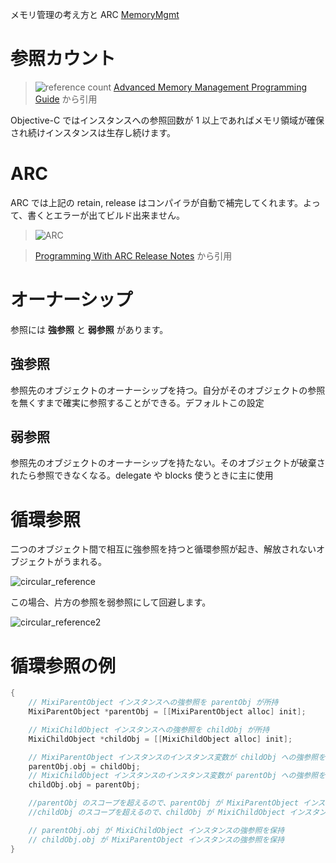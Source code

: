 メモリ管理の考え方と ARC 
[MemoryMgmt](https://developer.apple.com/jp/devcenter/ios/library/documentation/MemoryMgmt.pdf)
# 参照カウント
> ![reference count](https://developer.apple.com/library/mac/documentation/Cocoa/Conceptual/MemoryMgmt/Art/memory_management.jpg)
[Advanced Memory Management Programming Guide](https://developer.apple.com/library/mac/#documentation/Cocoa/Conceptual/MemoryMgmt/Articles/MemoryMgmt.html) から引用

Objective-C ではインスタンスへの参照回数が 1 以上であればメモリ領域が確保され続けインスタンスは生存し続けます。

# ARC
ARC では上記の retain, release はコンパイラが自動で補完してくれます。よって、書くとエラーが出てビルド出来ません。

> ![ARC](http://developer.apple.com/library/mac/releasenotes/MacOSX/WhatsNewInOSX/Art/ARC_design_final.gif)

> [Programming With ARC Release Notes](http://developer.apple.com/library/mac/#releasenotes/MacOSX/WhatsNewInOSX/Articles/MacOSX10_7.html) から引用

# オーナーシップ
参照には **強参照** と **弱参照** があります。

## 強参照

参照先のオブジェクトのオーナーシップを持つ。自分がそのオブジェクトの参照を無くすまで確実に参照することができる。デフォルトこの設定

## 弱参照

参照先のオブジェクトのオーナーシップを持たない。そのオブジェクトが破棄されたら参照できなくなる。delegate や blocks 使うときに主に使用

# 循環参照

二つのオブジェクト間で相互に強参照を持つと循環参照が起き、解放されないオブジェクトがうまれる。

![circular_reference](https://raw.github.com/mixi-inc/iOSTraining/master/Doc/Images/1.2/circular_reference.png)

この場合、片方の参照を弱参照にして回避します。

![circular_reference2](https://raw.github.com/mixi-inc/iOSTraining/master/Doc/Images/1.2/circular_reference2.png)

# 循環参照の例

```objective-c
{
    // MixiParentObject インスタンスへの強参照を parentObj が所持
    MixiParentObject *parentObj = [[MixiParentObject alloc] init];

    // MixiChildObject インスタンスへの強参照を childObj が所持
    MixiChildObject *childObj = [[MixiChildObject alloc] init];

    // MixiParentObject インスタンスのインスタンス変数が childObj への強参照を保持
    parentObj.obj = childObj;
    // MixiChildObject インスタンスのインスタンス変数が parentObj への強参照を保持
    childObj.obj = parentObj;

    //parentObj のスコープを超えるので、parentObj が MixiParentObject インスタンスへの参照を解除（解放）
    //childObj のスコープを超えるので、childObj が MixiChildObject インスタンスを解放

    // parentObj.obj が MixiChildObject インスタンスの強参照を保持
    // childObj.obj が MixiParentObject インスタンスの強参照を保持
}

```